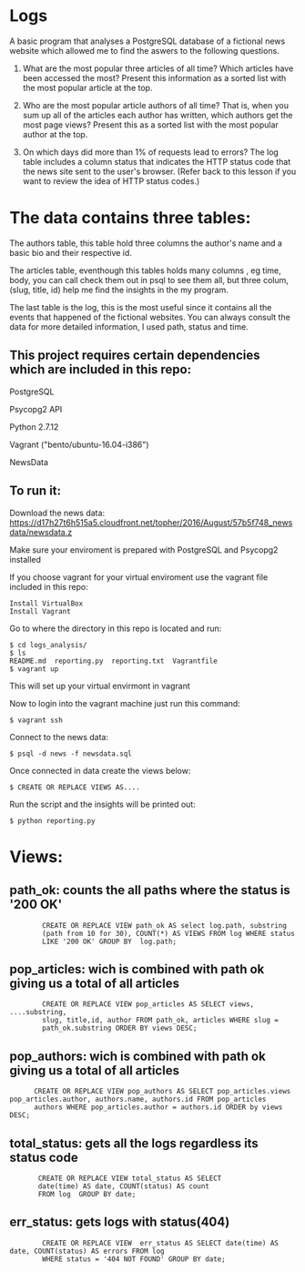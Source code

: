 # Logs





 
A basic program that analyses a PostgreSQL database of a fictional news website which allowed me to find the aswers to the following questions.



1. What are the most popular three articles of all time? Which articles have been accessed the most? Present this information as a sorted list with the most popular article at the top.

2. Who are the most popular article authors of all time? That is, when you sum up all of the articles each author has written, which authors get the most page views? Present this as a sorted list with the most popular author at the top.

3. On which days did more than 1% of requests lead to errors? The log table includes a column status that indicates the HTTP status code that the news site sent to the user's browser. (Refer back to this lesson if you want to review the idea of HTTP status codes.)





# The data contains three tables:

The authors table, this table hold three columns the author's name and a basic bio and their respective id.

The articles table, eventhough this tables holds many columns , eg time, body, you can call check them out in psql to see them all, but three colum, (slug, title, id)   help me find the insights in the my program.

The last table is the log, this is the most useful since it contains all the events that happened of the fictional websites. You can always consult the data for more detailed information, I used path, status and time.  	
 


## This project requires certain dependencies which are included in this repo:

PostgreSQL 

Psycopg2 API

Python 2.7.12

Vagrant ("bento/ubuntu-16.04-i386")

NewsData



## To run it:

Download the news data:             https://d17h27t6h515a5.cloudfront.net/topher/2016/August/57b5f748_newsdata/newsdata.z

Make sure your enviroment is prepared with PostgreSQL and Psycopg2 installed

If you choose vagrant for your virtual enviroment use the vagrant file included in this repo:
    
    Install VirtualBox
    Install Vagrant
    
Go to where the directory in this repo is located and run:

    $ cd logs_analysis/
    $ ls    
    README.md  reporting.py  reporting.txt  Vagrantfile
    $ vagrant up

This will set up your virtual envirmont in vagrant  

Now to login into the vagrant machine just run this command:

    $ vagrant ssh    


Connect to the news data:

    $ psql -d news -f newsdata.sql


Once connected in data create the views below:

    $ CREATE OR REPLACE VIEWS AS....
        

Run the script and the insights will be printed out:

    $ python reporting.py










# Views:


## path_ok: counts the all paths where the status is '200 OK'
 
            CREATE OR REPLACE VIEW path_ok AS select log.path, substring
            (path from 10 for 30), COUNT(*) AS VIEWS FROM log WHERE status
            LIKE '200 OK' GROUP BY  log.path; 


## pop_articles: wich is combined with path ok giving us a total of all articles

            CREATE OR REPLACE VIEW pop_articles AS SELECT views, ....substring,
            slug, title,id, author FROM path_ok, articles WHERE slug =
            path_ok.substring ORDER BY views DESC;


## pop_authors: wich is combined with path ok giving us a total of all articles

          CREATE OR REPLACE VIEW pop_authors AS SELECT pop_articles.views pop_articles.author, authors.name, authors.id FROM pop_articles
          authors WHERE pop_articles.author = authors.id ORDER by views DESC;

## total_status: gets all the logs regardless its status code
            
           CREATE OR REPLACE VIEW total_status AS SELECT
           date(time) AS date, COUNT(status) AS count
           FROM log  GROUP BY date;


## err_status: gets logs with status(404)

            CREATE OR REPLACE VIEW  err_status AS SELECT date(time) AS date, COUNT(status) AS errors FROM log
            WHERE status = '404 NOT FOUND' GROUP BY date;




